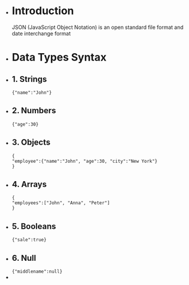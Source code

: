 - # Introduction
  JSON (JavaScript Object Notation) is an open standard file format and date interchange format
- # Data Types Syntax
- ## 1. Strings
  `{"name":"John"}`
- ## 2. Numbers
  `{"age":30}`
- ## 3. Objects
  ```
  {
  "employee":{"name":"John", "age":30, "city":"New York"}
  }
  ```
- ## 4. Arrays
  ```
  {
  "employees":["John", "Anna", "Peter"]
  }
  ```
- ## 5. Booleans
  `{"sale":true}`
- ## 6. Null
  `{"middlename":null}`
-